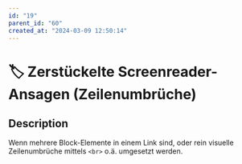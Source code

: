 ```yaml
---
id: "19"
parent_id: "60"
created_at: "2024-03-09 12:50:14"
---
```


# 🏷️ Zerstückelte Screenreader-Ansagen (Zeilenumbrüche)

## Description

Wenn mehrere Block-Elemente in einem Link sind, oder rein visuelle Zeilenumbrüche mittels `<br>` o.ä. umgesetzt werden.